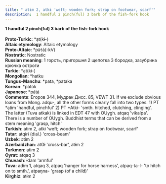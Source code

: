 ```yaml
---
title: " atɨm 2, atkɨ 'weft; wooden fork; strap on footwear, scarf'"
description:  1 handful 2 pinch(ful) 3 barb of the fish-fork hook
---
```

<strong> 1 handful 2 pinch(ful) 3 barb of the fish-fork hook</strong><br><br>
<strong>Proto-Turkic</strong>:  *ạt(kɨ-)<br>
<strong>Altaic etymology</strong>:  Altaic etymology<br>
<strong> Proto-Altaic</strong>:  *p`ắt`à(-kV)<br>
<strong>Nostratic</strong>:  Nostratic<br>
<strong>Russian meaning</strong>:  1 горсть, пригоршня 2 щепотка 3 бородка, зазубрина крючка остроги<br>
<strong>Turkic</strong>:  *ạt(kɨ-)<br>
<strong>Mongolian</strong>:  *hatku<br>
<strong>Tungus-Manchu</strong>:  *pata, *pataka<br>
<strong>Korean</strong>:  *pàtók<br>
<strong>Japanese</strong>:  *pátá<br>
<strong>Comments</strong>:  Егоров 344, Мудрак Дисс. 85, VEWT 31. If we exclude obvious loans from Mong. adqu-, all the other forms clearly fall into two types. 1) PT *ạtɨm 'handful, pinchful' 2) PT *Atkɨ- 'smth. hitched, clutching, clinging'. The latter (Tuva atkak) is linked in EDT 47 with OUygh. atqaq 'vikalpa'. There is a number of OUygh. Buddhist terms that can be derived from a stem meaning 'grasp, hitch'<br>
<strong>Turkish</strong>:  atɨm 2, atkɨ 'weft; wooden fork; strap on footwear, scarf'<br>
<strong>Tatar</strong>:  atqɨrɨ (dial.) 'cross-beam'<br>
<strong>Uzbek</strong>:  ɔtim 2<br>
<strong>Azerbaidzhan</strong>:  atGɨ 'cross-bar', atɨm 2<br>
<strong>Turkmen</strong>:  atɨm 2<br>
<strong>Oyrat</strong>:  atqaq 3<br>
<strong>Chuvash</strong>:  ɨdam 'armful'<br>
<strong>Tuva</strong>:  adɨm 1, atqaq 3, atpaq 'hanger for horse harness', atpaq-ta-l- 'to hitch on to smth.', atpaŋna- 'grasp (of a child)'<br>
<strong>Kirghiz</strong>:  atɨm 2<br>


